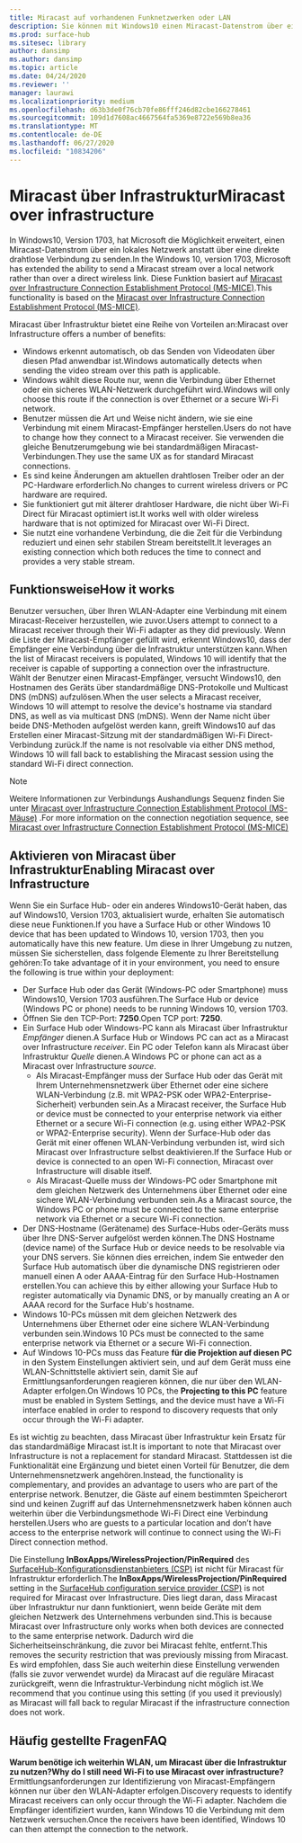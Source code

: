 ```yaml
---
title: Miracast auf vorhandenen Funknetzwerken oder LAN
description: Sie können mit Windows10 einen Miracast-Datenstrom über ein lokales Netzwerk senden.
ms.prod: surface-hub
ms.sitesec: library
author: dansimp
ms.author: dansimp
ms.topic: article
ms.date: 04/24/2020
ms.reviewer: ''
manager: laurawi
ms.localizationpriority: medium
ms.openlocfilehash: d63b3de0f76cb70fe86fff246d82cbe166278461
ms.sourcegitcommit: 109d1d7608ac4667564fa5369e8722e569b8ea36
ms.translationtype: MT
ms.contentlocale: de-DE
ms.lasthandoff: 06/27/2020
ms.locfileid: "10834206"
---
```

# <span data-ttu-id="df89c-103">Miracast über Infrastruktur</span><span class="sxs-lookup"><span data-stu-id="df89c-103">Miracast over infrastructure</span></span>

<span data-ttu-id="df89c-104">In Windows10, Version 1703, hat Microsoft die Möglichkeit erweitert, einen Miracast-Datenstrom über ein lokales Netzwerk anstatt über eine direkte drahtlose Verbindung zu senden.</span><span class="sxs-lookup"><span data-stu-id="df89c-104">In the Windows 10, version 1703, Microsoft has extended the ability to send a Miracast stream over a local network rather than over a direct wireless link.</span></span> <span data-ttu-id="df89c-105">Diese Funktion basiert auf [Miracast over Infrastructure Connection Establishment Protocol (MS-MICE)](https://msdn.microsoft.com/library/mt796768.aspx).</span><span class="sxs-lookup"><span data-stu-id="df89c-105">This functionality is based on the [Miracast over Infrastructure Connection Establishment Protocol (MS-MICE)](https://msdn.microsoft.com/library/mt796768.aspx).</span></span>

<span data-ttu-id="df89c-106">Miracast über Infrastruktur bietet eine Reihe von Vorteilen an:</span><span class="sxs-lookup"><span data-stu-id="df89c-106">Miracast over Infrastructure offers a number of benefits:</span></span>

- <span data-ttu-id="df89c-107">Windows erkennt automatisch, ob das Senden von Videodaten über diesen Pfad anwendbar ist.</span><span class="sxs-lookup"><span data-stu-id="df89c-107">Windows automatically detects when sending the video stream over this path is applicable.</span></span>
- <span data-ttu-id="df89c-108">Windows wählt diese Route nur, wenn die Verbindung über Ethernet oder ein sicheres WLAN-Netzwerk durchgeführt wird.</span><span class="sxs-lookup"><span data-stu-id="df89c-108">Windows will only choose this route if the connection is over Ethernet or a secure Wi-Fi network.</span></span>
- <span data-ttu-id="df89c-109">Benutzer müssen die Art und Weise nicht ändern, wie sie eine Verbindung mit einem Miracast-Empfänger herstellen.</span><span class="sxs-lookup"><span data-stu-id="df89c-109">Users do not have to change how they connect to a Miracast receiver.</span></span> <span data-ttu-id="df89c-110">Sie verwenden die gleiche Benutzerumgebung wie bei standardmäßigen Miracast-Verbindungen.</span><span class="sxs-lookup"><span data-stu-id="df89c-110">They use the same UX as for standard Miracast connections.</span></span>
- <span data-ttu-id="df89c-111">Es sind keine Änderungen am aktuellen drahtlosen Treiber oder an der PC-Hardware erforderlich.</span><span class="sxs-lookup"><span data-stu-id="df89c-111">No changes to current wireless drivers or PC hardware are required.</span></span>
- <span data-ttu-id="df89c-112">Sie funktioniert gut mit älterer drahtloser Hardware, die nicht über Wi-Fi Direct für Miracast optimiert ist.</span><span class="sxs-lookup"><span data-stu-id="df89c-112">It works well with older wireless hardware that is not optimized for Miracast over Wi-Fi Direct.</span></span>
- <span data-ttu-id="df89c-113">Sie nutzt eine vorhandene Verbindung, die die Zeit für die Verbindung reduziert und einen sehr stabilen Stream bereitstellt.</span><span class="sxs-lookup"><span data-stu-id="df89c-113">It leverages an existing connection which both reduces the time to connect and provides a very stable stream.</span></span>


## <span data-ttu-id="df89c-114">Funktionsweise</span><span class="sxs-lookup"><span data-stu-id="df89c-114">How it works</span></span>

<span data-ttu-id="df89c-115">Benutzer versuchen, über Ihren WLAN-Adapter eine Verbindung mit einem Miracast-Receiver herzustellen, wie zuvor.</span><span class="sxs-lookup"><span data-stu-id="df89c-115">Users attempt to connect to a Miracast receiver through their Wi-Fi adapter as they did previously.</span></span> <span data-ttu-id="df89c-116">Wenn die Liste der Miracast-Empfänger gefüllt wird, erkennt Windows10, dass der Empfänger eine Verbindung über die Infrastruktur unterstützen kann.</span><span class="sxs-lookup"><span data-stu-id="df89c-116">When the list of Miracast receivers is populated, Windows 10 will identify that the receiver is capable of supporting a connection over the infrastructure.</span></span> <span data-ttu-id="df89c-117">Wählt der Benutzer einen Miracast-Empfänger, versucht Windows10, den Hostnamen des Geräts über standardmäßige DNS-Protokolle und Multicast DNS (mDNS) aufzulösen.</span><span class="sxs-lookup"><span data-stu-id="df89c-117">When the user selects a Miracast receiver, Windows 10 will attempt to resolve the device's hostname via standard DNS, as well as via multicast DNS (mDNS).</span></span> <span data-ttu-id="df89c-118">Wenn der Name nicht über beide DNS-Methoden aufgelöst werden kann, greift Windows10 auf das Erstellen einer Miracast-Sitzung mit der standardmäßigen Wi-Fi Direct-Verbindung zurück.</span><span class="sxs-lookup"><span data-stu-id="df89c-118">If the name is not resolvable via either DNS method, Windows 10 will fall back to establishing the Miracast session using the standard Wi-Fi direct connection.</span></span>

> [!NOTE]
> <span data-ttu-id="df89c-119">Weitere Informationen zur Verbindungs Aushandlungs Sequenz finden Sie unter [Miracast over Infrastructure Connection Establishment Protocol (MS-Mäuse)](https://msdn.microsoft.com/library/mt796768.aspx) .</span><span class="sxs-lookup"><span data-stu-id="df89c-119">For more information on the connection negotiation sequence, see [Miracast over Infrastructure Connection Establishment Protocol (MS-MICE)](https://msdn.microsoft.com/library/mt796768.aspx)</span></span>




## <span data-ttu-id="df89c-120">Aktivieren von Miracast über Infrastruktur</span><span class="sxs-lookup"><span data-stu-id="df89c-120">Enabling Miracast over Infrastructure</span></span> 

<span data-ttu-id="df89c-121">Wenn Sie ein Surface Hub- oder ein anderes Windows10-Gerät haben, das auf Windows10, Version 1703, aktualisiert wurde, erhalten Sie automatisch diese neue Funktionen.</span><span class="sxs-lookup"><span data-stu-id="df89c-121">If you have a Surface Hub or other Windows 10 device that has been updated to Windows 10, version 1703, then you automatically have this new feature.</span></span> <span data-ttu-id="df89c-122">Um diese in Ihrer Umgebung zu nutzen, müssen Sie sicherstellen, dass folgende Elemente zu Ihrer Bereitstellung gehören:</span><span class="sxs-lookup"><span data-stu-id="df89c-122">To take advantage of it in your environment, you need to ensure the following is true within your deployment:</span></span>

- <span data-ttu-id="df89c-123">Der Surface Hub oder das Gerät (Windows-PC oder Smartphone) muss Windows10, Version 1703 ausführen.</span><span class="sxs-lookup"><span data-stu-id="df89c-123">The Surface Hub or device (Windows PC or phone) needs to be running Windows 10, version 1703.</span></span>
- <span data-ttu-id="df89c-124">Öffnen Sie den TCP-Port: **7250**.</span><span class="sxs-lookup"><span data-stu-id="df89c-124">Open TCP port: **7250**.</span></span>
- <span data-ttu-id="df89c-125">Ein Surface Hub oder Windows-PC kann als Miracast über Infrastruktur *Empfänger* dienen.</span><span class="sxs-lookup"><span data-stu-id="df89c-125">A Surface Hub or Windows PC can act as a Miracast over Infrastructure *receiver*.</span></span> <span data-ttu-id="df89c-126">Ein PC oder Telefon kann als Miracast über Infrastruktur *Quelle* dienen.</span><span class="sxs-lookup"><span data-stu-id="df89c-126">A Windows PC or phone can act as a Miracast over Infrastructure *source*.</span></span>
    - <span data-ttu-id="df89c-127">Als Miracast-Empfänger muss der Surface Hub oder das Gerät mit Ihrem Unternehmensnetzwerk über Ethernet oder eine sichere WLAN-Verbindung (z.B. mit WPA2-PSK oder WPA2-Enterprise-Sicherheit) verbunden sein.</span><span class="sxs-lookup"><span data-stu-id="df89c-127">As a Miracast receiver, the Surface Hub or device must be connected to your enterprise network via either Ethernet or a secure Wi-Fi connection (e.g. using either WPA2-PSK or WPA2-Enterprise security).</span></span> <span data-ttu-id="df89c-128">Wenn der Surface-Hub oder das Gerät mit einer offenen WLAN-Verbindung verbunden ist, wird sich Miracast over Infrastructure selbst deaktivieren.</span><span class="sxs-lookup"><span data-stu-id="df89c-128">If the Surface Hub or device is connected to an open Wi-Fi connection, Miracast over Infrastructure will disable itself.</span></span>
    - <span data-ttu-id="df89c-129">Als Miracast-Quelle muss der Windows-PC oder Smartphone mit dem gleichen Netzwerk des Unternehmens über Ethernet oder eine sichere WLAN-Verbindung verbunden sein.</span><span class="sxs-lookup"><span data-stu-id="df89c-129">As a Miracast source, the Windows PC or phone must be connected to the same enterprise network via Ethernet or a secure Wi-Fi connection.</span></span>
- <span data-ttu-id="df89c-130">Der DNS-Hostname (Gerätename) des Surface-Hubs oder-Geräts muss über Ihre DNS-Server aufgelöst werden können.</span><span class="sxs-lookup"><span data-stu-id="df89c-130">The DNS Hostname (device name) of the Surface Hub or device needs to be resolvable via your DNS servers.</span></span> <span data-ttu-id="df89c-131">Sie können dies erreichen, indem Sie entweder den Surface Hub automatisch über die dynamische DNS registrieren oder manuell einen A oder AAAA-Eintrag für den Surface Hub-Hostnamen erstellen.</span><span class="sxs-lookup"><span data-stu-id="df89c-131">You can achieve this by either allowing your Surface Hub to register automatically via Dynamic DNS, or by manually creating an A or AAAA record for the Surface Hub's hostname.</span></span> 
- <span data-ttu-id="df89c-132">Windows 10-PCs müssen mit dem gleichen Netzwerk des Unternehmens über Ethernet oder eine sichere WLAN-Verbindung verbunden sein.</span><span class="sxs-lookup"><span data-stu-id="df89c-132">Windows 10 PCs must be connected to the same enterprise network via Ethernet or a secure Wi-Fi connection.</span></span> 
-   <span data-ttu-id="df89c-133">Auf Windows 10-PCs muss das Feature **für die Projektion auf diesen PC** in den System Einstellungen aktiviert sein, und auf dem Gerät muss eine WLAN-Schnittstelle aktiviert sein, damit Sie auf Ermittlungsanforderungen reagieren können, die nur über den WLAN-Adapter erfolgen.</span><span class="sxs-lookup"><span data-stu-id="df89c-133">On Windows 10 PCs, the **Projecting to this PC** feature must be enabled in System Settings, and the device must have a Wi-Fi interface enabled in order to respond to discovery requests that only occur through the Wi-Fi adapter.</span></span>


<span data-ttu-id="df89c-134">Es ist wichtig zu beachten, dass Miracast über Infrastruktur kein Ersatz für das standardmäßige Miracast ist.</span><span class="sxs-lookup"><span data-stu-id="df89c-134">It is important to note that Miracast over Infrastructure is not a replacement for standard Miracast.</span></span> <span data-ttu-id="df89c-135">Stattdessen ist die Funktionalität eine Ergänzung und bietet einen Vorteil für Benutzer, die dem Unternehmensnetzwerk angehören.</span><span class="sxs-lookup"><span data-stu-id="df89c-135">Instead, the functionality is complementary, and provides an advantage to users who are part of the enterprise network.</span></span> <span data-ttu-id="df89c-136">Benutzer, die Gäste auf einem bestimmten Speicherort sind und keinen Zugriff auf das Unternehmensnetzwerk haben können auch weiterhin über die Verbindungsmethode Wi-Fi Direct eine Verbindung herstellen.</span><span class="sxs-lookup"><span data-stu-id="df89c-136">Users who are guests to a particular location and don’t have access to the enterprise network will continue to connect using the Wi-Fi Direct connection method.</span></span>

<span data-ttu-id="df89c-137">Die Einstellung **InBoxApps/WirelessProjection/PinRequired** des [SurfaceHub-Konfigurationsdienstanbieters (CSP)](https://msdn.microsoft.com/windows/hardware/commercialize/customize/mdm/surfacehub-csp) ist nicht für Miracast für Infrastruktur erforderlich.</span><span class="sxs-lookup"><span data-stu-id="df89c-137">The **InBoxApps/WirelessProjection/PinRequired** setting in the [SurfaceHub configuration service provider (CSP)](https://msdn.microsoft.com/windows/hardware/commercialize/customize/mdm/surfacehub-csp) is not required for Miracast over Infrastructure.</span></span> <span data-ttu-id="df89c-138">Dies liegt daran, dass Miracast über Infrastruktur nur dann funktioniert, wenn beide Geräte mit dem gleichen Netzwerk des Unternehmens verbunden sind.</span><span class="sxs-lookup"><span data-stu-id="df89c-138">This is because Miracast over Infrastructure only works when both devices are connected to the same enterprise network.</span></span> <span data-ttu-id="df89c-139">Dadurch wird die Sicherheitseinschränkung, die zuvor bei Miracast fehlte, entfernt.</span><span class="sxs-lookup"><span data-stu-id="df89c-139">This removes the security restriction that was previously missing from Miracast.</span></span> <span data-ttu-id="df89c-140">Es wird empfohlen, dass Sie auch weiterhin diese Einstellung verwenden (falls sie zuvor verwendet wurde) da Miracast auf die reguläre Miracast zurückgreift, wenn die Infrastruktur-Verbindung nicht möglich ist.</span><span class="sxs-lookup"><span data-stu-id="df89c-140">We recommend that you continue using this setting (if you used it previously) as Miracast will fall back to regular Miracast if the infrastructure connection does not work.</span></span> 

## <span data-ttu-id="df89c-141">Häufig gestellte Fragen</span><span class="sxs-lookup"><span data-stu-id="df89c-141">FAQ</span></span>
**<span data-ttu-id="df89c-142">Warum benötige ich weiterhin WLAN, um Miracast über die Infrastruktur zu nutzen?</span><span class="sxs-lookup"><span data-stu-id="df89c-142">Why do I still need Wi-Fi to use Miracast over infrastructure?</span></span>**<br>
<span data-ttu-id="df89c-143">Ermittlungsanforderungen zur Identifizierung von Miracast-Empfängern können nur über den WLAN-Adapter erfolgen.</span><span class="sxs-lookup"><span data-stu-id="df89c-143">Discovery requests to identify Miracast receivers can only occur through the Wi-Fi adapter.</span></span> <span data-ttu-id="df89c-144">Nachdem die Empfänger identifiziert wurden, kann Windows 10 die Verbindung mit dem Netzwerk versuchen.</span><span class="sxs-lookup"><span data-stu-id="df89c-144">Once the receivers have been identified, Windows 10 can then attempt the connection to the network.</span></span>
